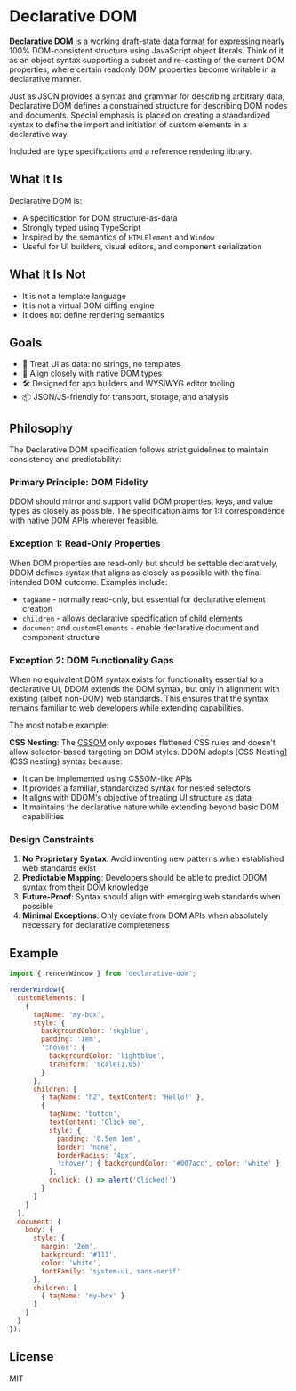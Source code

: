# Declarative DOM

**Declarative DOM** is a working draft-state data format for expressing nearly 100% DOM-consistent structure using JavaScript object literals. Think of it as an object syntax supporting a subset and re-casting of the current DOM properties, where certain readonly DOM properties become writable in a declarative manner. 

Just as JSON provides a syntax and grammar for describing arbitrary data, Declarative DOM defines a constrained structure for describing DOM nodes and documents. Special emphasis is placed on creating a standardized syntax to define the import and initiation of custom elements in a declarative way.

Included are type specifications and a reference rendering library.

## What It Is

Declarative DOM is:

- A specification for DOM structure-as-data
- Strongly typed using TypeScript
- Inspired by the semantics of `HTMLElement` and `Window`
- Useful for UI builders, visual editors, and component serialization

## What It Is Not

- It is not a template language
- It is not a virtual DOM diffing engine
- It does not define rendering semantics

## Goals

- 🧠 Treat UI as data: no strings, no templates
- 🎯 Align closely with native DOM types
- 🛠️ Designed for app builders and WYSIWYG editor tooling
- 📦 JSON/JS-friendly for transport, storage, and analysis

## Philosophy

The Declarative DOM specification follows strict guidelines to maintain consistency and predictability:

### Primary Principle: DOM Fidelity
DDOM should mirror and support valid DOM properties, keys, and value types as closely as possible. The specification aims for 1:1 correspondence with native DOM APIs wherever feasible.

### Exception 1: Read-Only Properties
When DOM properties are read-only but should be settable declaratively, DDOM defines syntax that aligns as closely as possible with the final intended DOM outcome. Examples include:
- `tagName` - normally read-only, but essential for declarative element creation
- `children` - allows declarative specification of child elements
- `document` and `customElements` - enable declarative document and component structure

### Exception 2: DOM Functionality Gaps
When no equivalent DOM syntax exists for functionality essential to a declarative UI, DDOM extends the DOM syntax, but only in alignment with existing (albeit non-DOM) web standards. This ensures that the syntax remains familiar to web developers while extending capabilities.

The most notable example:

**CSS Nesting**: The [CSSOM](https://developer.mozilla.org/en-US/docs/Web/API/CSS_Object_Model) only exposes flattened CSS rules and doesn't allow selector-based targeting on DOM styles. DDOM adopts [CSS Nesting](CSS nesting) syntax because:
- It can be implemented using CSSOM-like APIs
- It provides a familiar, standardized syntax for nested selectors
- It aligns with DDOM's objective of treating UI structure as data
- It maintains the declarative nature while extending beyond basic DOM capabilities

### Design Constraints
1. **No Proprietary Syntax**: Avoid inventing new patterns when established web standards exist
2. **Predictable Mapping**: Developers should be able to predict DDOM syntax from their DOM knowledge
3. **Future-Proof**: Syntax should align with emerging web standards when possible
4. **Minimal Exceptions**: Only deviate from DOM APIs when absolutely necessary for declarative completeness

## Example

```js
import { renderWindow } from 'declarative-dom';

renderWindow({
  customElements: [
    {
      tagName: 'my-box',
      style: { 
        backgroundColor: 'skyblue', 
        padding: '1em',
        ':hover': {
          backgroundColor: 'lightblue',
          transform: 'scale(1.05)'
        }
      },
      children: [
        { tagName: 'h2', textContent: 'Hello!' },
        { 
          tagName: 'button', 
          textContent: 'Click me', 
          style: {
            padding: '0.5em 1em',
            border: 'none',
            borderRadius: '4px',
            ':hover': { backgroundColor: '#007acc', color: 'white' }
          },
          onclick: () => alert('Clicked!') 
        }
      ]
    }
  ],
  document: {
    body: {
      style: { 
        margin: '2em', 
        background: '#111', 
        color: 'white',
        fontFamily: 'system-ui, sans-serif'
      },
      children: [
        { tagName: 'my-box' }
      ]
    }
  }
});
```

## License

MIT
